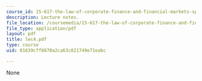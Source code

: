 ```yaml
---
course_id: 15-617-the-law-of-corporate-finance-and-financial-markets-spring-2004
description: Lecture notes.
file_location: /coursemedia/15-617-the-law-of-corporate-finance-and-financial-markets-spring-2004/01639cff8870a2ca63c821749e71eabc_lec4.pdf
file_type: application/pdf
layout: pdf
title: lec4.pdf
type: course
uid: 01639cff8870a2ca63c821749e71eabc

---
```

None